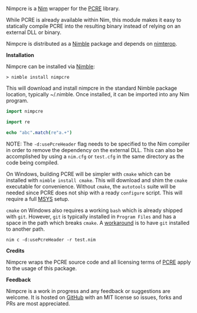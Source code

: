 Nimpcre is a [Nim](https://nim-lang.org/) wrapper for the [PCRE](https://github.com/svn2github/pcre) library.

While PCRE is already available within Nim, this module makes it easy to statically compile PCRE into the resulting binary instead of relying on an external DLL or binary.

Nimpcre is distributed as a [Nimble](https://github.com/nim-lang/nimble) package and depends on [nimterop](https://github.com/nimterop/nimterop).

__Installation__

Nimpcre can be installed via [Nimble](https://github.com/nim-lang/nimble):

```
> nimble install nimpcre
```

This will download and install nimpcre in the standard Nimble package location, typically ~/.nimble. Once installed, it can be imported into any Nim program.

```nim
import nimpcre

import re

echo "abc".match(re"a.+")
```

NOTE: The `-d:usePcreHeader` flag needs to be specified to the Nim compiler in order to remove the dependency on the external DLL. This can also be accomplished by using a `nim.cfg` or `test.cfg` in the same directory as the code being compiled.

On Windows, building PCRE will be simpler with `cmake` which can be installed with `nimble install cmake`. This will download and shim the `cmake` executable for convenience. Without `cmake`, the `autotools` suite will be needed since PCRE does not ship with a ready `configure` script. This will require a full [MSYS](https://www.msys2.org/) setup.

`cmake` on Windows also requires a working `bash` which is already shipped with `git`. However, `git` is typically installed in `Program Files` and has a space in the path which breaks `cmake`. A [workaround](https://gist.github.com/genotrance/fb53504a4fba88bc5201d3783df5c522#file-travis-sh-L11) is to have `git` installed to another path.

```
nim c -d:usePcreHeader -r test.nim
```

__Credits__

Nimpcre wraps the PCRE source code and all licensing terms of [PCRE](https://github.com/svn2github/pcre/blob/master/LICENCE) apply to the usage of this package.

__Feedback__

Nimpcre is a work in progress and any feedback or suggestions are welcome. It is hosted on [GitHub](https://github.com/genotrance/nimpcre) with an MIT license so issues, forks and PRs are most appreciated.
